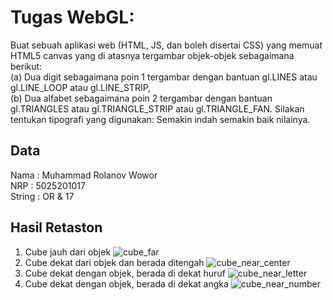 # Tugas WebGL: 
Buat sebuah aplikasi web (HTML, JS, dan boleh disertai CSS) yang memuat HTML5 canvas yang di atasnya tergambar objek-objek sebagaimana berikut: <br>
(a) Dua digit sebagaimana poin 1 tergambar dengan bantuan gl.LINES atau gl.LINE_LOOP atau gl.LINE_STRIP, <br>
(b) Dua alfabet sebagaimana poin 2 tergambar dengan bantuan gl.TRIANGLES atau gl.TRIANGLE_STRIP atau gl.TRIANGLE_FAN. Silakan tentukan tipografi yang digunakan: Semakin indah semakin baik nilainya.

## Data
Nama : Muhammad Rolanov Wowor </br>
NRP : 5025201017 </br>
String : OR & 17

## Hasil Retaston
1. Cube jauh dari objek
![cube_far](https://user-images.githubusercontent.com/99122278/206145634-657de975-d279-432e-a78e-6d7ab07a626a.png)
2. Cube dekat dari objek dan berada ditengah
![cube_near_center](https://user-images.githubusercontent.com/99122278/206146130-e0f21aa4-b18d-4a98-9708-e72cf65043b4.png)
3. Cube dekat dengan objek, berada di dekat huruf
![cube_near_letter](https://user-images.githubusercontent.com/99122278/206146716-d3587fae-47ca-460b-a22d-dab1bb5f66bc.png)
4. Cube dekat dengan objek, berada di dekat angka
![cube_near_number](https://user-images.githubusercontent.com/99122278/206146830-f57b1812-56e5-4306-aeed-5b894434ba17.png)